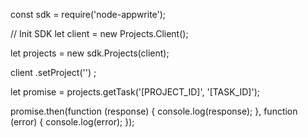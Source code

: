 const sdk = require('node-appwrite');

// Init SDK
let client = new Projects.Client();

let projects = new sdk.Projects(client);

client
    .setProject('')
;

let promise = projects.getTask('[PROJECT_ID]', '[TASK_ID]');

promise.then(function (response) {
    console.log(response);
}, function (error) {
    console.log(error);
});